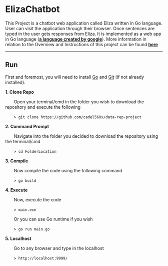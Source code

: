 # ElizaChatbot
This Project is a chatbot web application called Eliza written in Go language. User can visit the application through their browser. Once sentences are typed in the user gets responses from Eliza. 
It is implemented as a web app in Go language (**[a language created by google](https://en.wikipedia.org/wiki/Go_(programming_language))**).
More information in relation to the Overview and Instructions of this project can be found **[here](https://data-representation.github.io/problems/project.html)**

***
## Run
First and foremost, you will need to install [Go](https://golang.org/dl/) and [Git](https://git-scm.com/book/en/v2/Getting-Started-Installing-Git) (if not already installed).

**1. Clone Repo**

&nbsp;&nbsp;&nbsp;&nbsp;&nbsp;&nbsp;&nbsp;Open your terminal/cmd in the folder you wish to download the repository and execute the following

&nbsp;&nbsp;&nbsp;&nbsp;&nbsp;&nbsp;&nbsp;```> git clone https://github.com/cadel560x/data-rep-project```

**2. Command Prompt**

&nbsp;&nbsp;&nbsp;&nbsp;&nbsp;&nbsp;&nbsp;Navigate into the folder you decided to download the repository using the terminal/cmd

&nbsp;&nbsp;&nbsp;&nbsp;&nbsp;&nbsp;&nbsp;```> cd FolderLocation```

**3. Compile**

&nbsp;&nbsp;&nbsp;&nbsp;&nbsp;&nbsp;&nbsp;Now compile the code using the following command

&nbsp;&nbsp;&nbsp;&nbsp;&nbsp;&nbsp;&nbsp;```> go build```

**4. Execute**

&nbsp;&nbsp;&nbsp;&nbsp;&nbsp;&nbsp;&nbsp;Now, execute the code

&nbsp;&nbsp;&nbsp;&nbsp;&nbsp;&nbsp;&nbsp;```> main.exe```

&nbsp;&nbsp;&nbsp;&nbsp;&nbsp;&nbsp;&nbsp;Or you can use Go runtime if you wish

&nbsp;&nbsp;&nbsp;&nbsp;&nbsp;&nbsp;&nbsp;```> go run main.go```

**5. Localhost**

&nbsp;&nbsp;&nbsp;&nbsp;&nbsp;&nbsp;&nbsp;Go to any browser and type in the localhost

&nbsp;&nbsp;&nbsp;&nbsp;&nbsp;&nbsp;&nbsp;```> http://localhost:9999/```